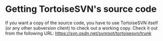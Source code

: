 Getting TortoiseSVN's source code
=================================

If you want a copy of the source code, you have to use TortoiseSVN itself (or any other subversion client)
to check out a working copy. Check it out from the following URL:
https://svn.osdn.net/svnroot/tortoisesvn/trunk


